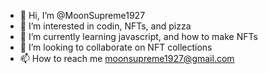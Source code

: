 - 👋 Hi, I’m @MoonSupreme1927
- 👀 I’m interested in codin, NFTs, and pizza
- 🌱 I’m currently learning javascript, and how to make NFTs
- 💞️ I’m looking to collaborate on NFT collections
- 📫 How to reach me moonsupreme1927@gmail.com

<!---
MoonSupreme1927/MoonSupreme1927 is a ✨ special ✨ repository because its `README.md` (this file) appears on your GitHub profile.
You can click the Preview link to take a look at your changes.
--->
